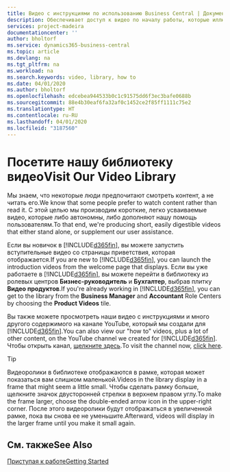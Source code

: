 ```yaml
---
title: Видео с инструкциями по использованию Business Central | Документация Майкрософт
description: Обеспечивает доступ к видео по началу работы, которые иллюстрируют выполнение типовых задач.
services: project-madeira
documentationcenter: ''
author: bholtorf
ms.service: dynamics365-business-central
ms.topic: article
ms.devlang: na
ms.tgt_pltfrm: na
ms.workload: na
ms.search.keywords: video, library, how to
ms.date: 04/01/2020
ms.author: bholtorf
ms.openlocfilehash: edcebea944533b0c1c91575dd6f3ec3bafe0688b
ms.sourcegitcommit: 88e4b30eaf6fa32af0c1452ce2f85ff1111c75e2
ms.translationtype: HT
ms.contentlocale: ru-RU
ms.lasthandoff: 04/01/2020
ms.locfileid: "3187560"
---
```

# <a name="visit-our-video-library"></a><span data-ttu-id="2c5e9-103">Посетите нашу библиотеку видео</span><span class="sxs-lookup"><span data-stu-id="2c5e9-103">Visit Our Video Library</span></span>
<span data-ttu-id="2c5e9-104">Мы знаем, что некоторые люди предпочитают смотреть контент, а не читать его.</span><span class="sxs-lookup"><span data-stu-id="2c5e9-104">We know that some people prefer to watch content rather than read it.</span></span> <span data-ttu-id="2c5e9-105">С этой целью мы производим короткие, легко усваиваемые видео, которые либо автономны, либо дополняют нашу помощь пользователям.</span><span class="sxs-lookup"><span data-stu-id="2c5e9-105">To that end, we're producing short, easily digestible videos that either stand alone, or supplement our user assistance.</span></span>   

<span data-ttu-id="2c5e9-106">Если вы новичок в [!INCLUDE[d365fin](includes/d365fin_md.md)], вы можете запустить вступительные видео со страницы приветствия, которая отображается.</span><span class="sxs-lookup"><span data-stu-id="2c5e9-106">If you are new to [!INCLUDE[d365fin](includes/d365fin_md.md)], you can launch the introduction videos from the welcome page that displays.</span></span> <span data-ttu-id="2c5e9-107">Если вы уже работаете в [!INCLUDE[d365fin](includes/d365fin_md.md)], вы можете перейти в библиотеку из ролевых центров **Бизнес-руководитель** и **Бухгалтер**, выбрав плитку **Видео продуктов**.</span><span class="sxs-lookup"><span data-stu-id="2c5e9-107">If you're already working in [!INCLUDE[d365fin](includes/d365fin_md.md)], you can get to the library from the **Business Manager** and **Accountant** Role Centers by choosing the **Product Videos** tile.</span></span> 

<span data-ttu-id="2c5e9-108">Вы также можете просмотреть наши видео с инструкциями и много другого содержимого на канале YouTube, который мы создали для [!INCLUDE[d365fin](includes/d365fin_md.md)].</span><span class="sxs-lookup"><span data-stu-id="2c5e9-108">You can also view our "how to" videos, plus a lot of other content, on the YouTube channel we created for [!INCLUDE[d365fin](includes/d365fin_md.md)].</span></span> <span data-ttu-id="2c5e9-109">Чтобы открыть канал, [щелкните здесь](https://go.microsoft.com/fwlink/?linkid=851533).</span><span class="sxs-lookup"><span data-stu-id="2c5e9-109">To visit the channel now, [click here](https://go.microsoft.com/fwlink/?linkid=851533).</span></span>

> [!Tip]  
> <span data-ttu-id="2c5e9-110">Видеоролики в библиотеке отображаются в рамке, которая может показаться вам слишком маленькой.</span><span class="sxs-lookup"><span data-stu-id="2c5e9-110">Videos in the library display in a frame that might seem a little small.</span></span> <span data-ttu-id="2c5e9-111">Чтобы сделать рамку больше, щелкните значок двусторонней стрелки в верхнем правом углу.</span><span class="sxs-lookup"><span data-stu-id="2c5e9-111">To make the frame larger, choose the double-ended arrow icon in the upper-right corner.</span></span> <span data-ttu-id="2c5e9-112">После этого видеоролики будут отображаться в увеличенной рамке, пока вы снова ее не уменьшите.</span><span class="sxs-lookup"><span data-stu-id="2c5e9-112">Afterward, videos will display in the larger frame until you make it small again.</span></span>

## <a name="see-also"></a><span data-ttu-id="2c5e9-113">См. также</span><span class="sxs-lookup"><span data-stu-id="2c5e9-113">See Also</span></span>
[<span data-ttu-id="2c5e9-114">Приступая к работе</span><span class="sxs-lookup"><span data-stu-id="2c5e9-114">Getting Started</span></span>](product-get-started.md)
